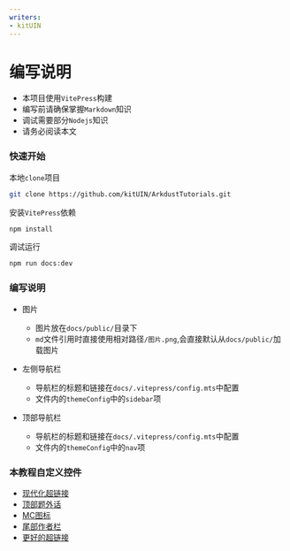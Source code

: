 ```yaml
---
writers:
- kitUIN
---
```

# 编写说明

- 本项目使用`VitePress`构建
- 编写前请确保掌握`Markdown`知识
- 调试需要部分`Nodejs`知识
- 请务必阅读本文

### 快速开始

本地`clone`项目
```bash
git clone https://github.com/kitUIN/ArkdustTutorials.git
```

安装`VitePress`依赖
```bash
npm install
```

调试运行
```bash
npm run docs:dev
```

### 编写说明

- 图片
  - 图片放在`docs/public/`目录下
  - `md`文件引用时直接使用相对路径`/图片.png`,会直接默认从`docs/public/`加载图片

- 左侧导航栏
  - 导航栏的标题和链接在`docs/.vitepress/config.mts`中配置
  - 文件内的`themeConfig`中的`sidebar`项
- 顶部导航栏
  - 导航栏的标题和链接在`docs/.vitepress/config.mts`中配置
  - 文件内的`themeConfig`中的`nav`项

### 本教程自定义控件
- [现代化超链接](/pr/modernurl)
- [顶部题外话](/pr/subtitle)
- [MC图标](/pr/mcicon)
- [尾部作者栏](/pr/author)
- [更好的超链接](/pr/prettylink)